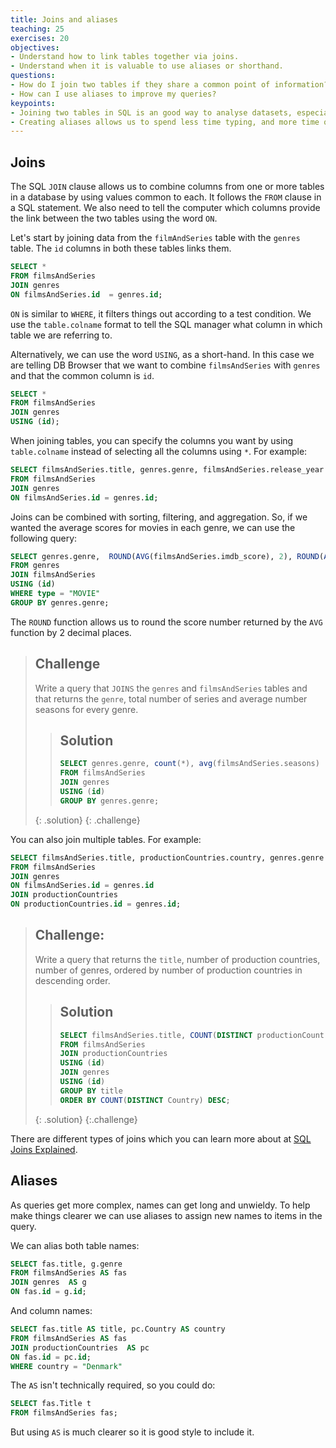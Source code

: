 ```yaml
---
title: Joins and aliases
teaching: 25
exercises: 20
objectives:
- Understand how to link tables together via joins.
- Understand when it is valuable to use aliases or shorthand.
questions:
- How do I join two tables if they share a common point of information?
- How can I use aliases to improve my queries?
keypoints:
- Joining two tables in SQL is an good way to analyse datasets, especially when both datasets provide partial answers to questions you want to ask.
- Creating aliases allows us to spend less time typing, and more time querying!
---
```


## Joins

The SQL `JOIN` clause allows us to combine columns from one or more tables in a database by using values common to each. It follows the `FROM` clause in a SQL statement. We also need to tell the computer which columns provide the link between the two
tables using the word `ON`.

Let's start by joining data from the `filmAndSeries` table with the `genres` table. The `id` columns in both these tables links them.

```sql
SELECT *
FROM filmsAndSeries
JOIN genres
ON filmsAndSeries.id  = genres.id;
```

`ON` is similar to `WHERE`, it filters things out according to a test condition.  We use the `table.colname` format to tell the SQL manager what column in which table we are referring to.

Alternatively, we can use the word `USING`, as a short-hand.  In this case we are telling DB Browser that we want to combine `filmsAndSeries` with `genres` and that the common column is `id`.

```sql
SELECT *
FROM filmsAndSeries
JOIN genres
USING (id);
```

When joining tables, you can specify the columns you want by using `table.colname` instead of selecting all the columns using `*`. For example:

```sql
SELECT filmsAndSeries.title, genres.genre, filmsAndSeries.release_year
FROM filmsAndSeries
JOIN genres
ON filmsAndSeries.id = genres.id;
```

Joins can be combined with sorting, filtering, and aggregation.  So, if we wanted the average scores for movies in each genre, we can use the following query:

```sql
SELECT genres.genre,  ROUND(AVG(filmsAndSeries.imdb_score), 2), ROUND(AVG(filmsAndSeries.tmdb_score), 2)
FROM genres
JOIN filmsAndSeries
USING (id)
WHERE type = "MOVIE"
GROUP BY genres.genre;
```

The `ROUND` function allows us to round the score number returned by the `AVG` function by 2 decimal places.



> ## Challenge
> 
> Write a query that `JOINS` the `genres` and `filmsAndSeries` tables and that returns the `genre`, total number of series and average number seasons for every genre.
> > ## Solution
> > 
> > ```sql
> > SELECT genres.genre, count(*), avg(filmsAndSeries.seasons)
> > FROM filmsAndSeries
> > JOIN genres
> > USING (id)
> > GROUP BY genres.genre;
> > ```
> {: .solution}
{: .challenge}


You can also join multiple tables. For example:

```sql
SELECT filmsAndSeries.title, productionCountries.country, genres.genre
FROM filmsAndSeries
JOIN genres
ON filmsAndSeries.id = genres.id
JOIN productionCountries
ON productionCountries.id = genres.id;
```


> ## Challenge:
> 
> Write a query that returns the `title`, number of
> production countries, number of genres, ordered by number of production countries in descending order.
> > ## Solution
> > 
> > ```sql
> > SELECT filmsAndSeries.title, COUNT(DISTINCT productionCountries.Country), COUNT(DISTINCT genres.genre)
> > FROM filmsAndSeries
> > JOIN productionCountries
> > USING (id)
> > JOIN genres
> > USING (id)
> > GROUP BY title
> > ORDER BY COUNT(DISTINCT Country) DESC;
> > ```
>{: .solution}
{:.challenge}

There are different types of joins which you can learn more about at [SQL Joins Explained](https://www.geeksforgeeks.org/sql-join-set-1-inner-left-right-and-full-joins/).

## Aliases

As queries get more complex, names can get long and unwieldy. To help make things clearer we can use aliases to assign new names to items in the query.

We can alias both table names:

```sql
SELECT fas.title, g.genre
FROM filmsAndSeries AS fas
JOIN genres  AS g
ON fas.id = g.id;
```

And column names:

```sql
SELECT fas.title AS title, pc.Country AS country
FROM filmsAndSeries AS fas
JOIN productionCountries  AS pc
ON fas.id = pc.id;
WHERE country = "Denmark"
```

The `AS` isn't technically required, so you could do:

```sql
SELECT fas.Title t
FROM filmsAndSeries fas;
```

But using `AS` is much clearer so it is good style to include it.


